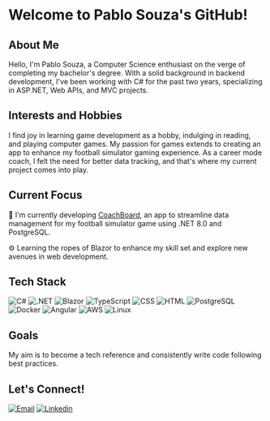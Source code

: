 # Welcome to Pablo Souza's GitHub!

## About Me
Hello, I'm Pablo Souza, a Computer Science enthusiast on the verge of completing my bachelor's degree. With a solid background in backend development, I've been working with C# for the past two years, specializing in ASP.NET, Web APIs, and MVC projects.

## Interests and Hobbies 
I find joy in learning game development as a hobby, indulging in reading, and playing computer games. My passion for games extends to creating an app to enhance my football simulator gaming experience. As a career mode coach, I felt the need for better data tracking, and that's where my current project comes into play.

## Current Focus

🚀 I'm currently developing [CoachBoard](https://github.com/souzapablo/coachboard), an app to streamline data management for my football simulator game using .NET 8.0 and PostgreSQL.

⚙️ Learning the ropes of Blazor to enhance my skill set and explore new avenues in web development.

## Tech Stack 
![C#](https://img.shields.io/badge/C%23-gray?style=plastic&logo=csharp)
![.NET](https://img.shields.io/badge/.NET-gray?style=plastic&logo=.net)
![Blazor](https://img.shields.io/badge/Blazor-gray?style=plastic&logo=blazor)
![TypeScript](https://img.shields.io/badge/TypeScript-gray?style=plastic&logo=typescript)
![CSS](https://img.shields.io/badge/CSS-gray?style=plastic&logo=css3)
![HTML](https://img.shields.io/badge/HTML-gray?style=plastic&logo=html5)
![PostgreSQL](https://img.shields.io/badge/PostgreSQL-gray?style=plastic&logo=postgresql)
![Docker](https://img.shields.io/badge/Docker-gray?style=plastic&logo=docker)
![Angular](https://img.shields.io/badge/Angular-gray?style=plastic&logo=angular)
![AWS](https://img.shields.io/badge/AWS-gray?style=plastic&logo=amazonaws)
![Linux](https://img.shields.io/badge/Linux-gray?style=plastic&logo=linux)

## Goals

My aim is to become a tech reference and consistently write code following best practices.
## Let's Connect!

[![Email](https://img.shields.io/badge/pablo.osouza@outlook.com-blue?style=for-the-badge&logo=microsoftoutlook)](mailto:pablo.osouza@outlook.com) 
[![Linkedin](https://img.shields.io/badge/szpbl-blue?style=for-the-badge&logo=linkedin)](https://www.linkedin.com/in/szpbl/)
